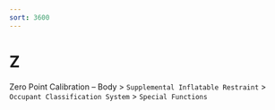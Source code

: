 ```yaml
---
sort: 3600
---
```


# Z

Zero Point Calibration – Body > `Supplemental Inflatable Restraint` > `Occupant Classification System` > `Special Functions`
